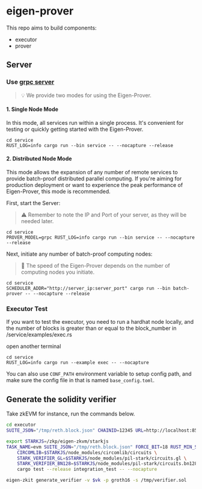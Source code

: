 # eigen-prover

This repo aims to build components:

* executor
* prover


## Server

### Use [grpc server](https://github.com/hyperium/tonic/blob/master/examples/helloworld-tutorial.md)

> 💡 We provide two modes for using the Eigen-Prover.

#### 1. Single Node Mode

In this mode, all services run within a single process.
It's convenient for testing or quickly getting started with the Eigen-Prover.
```
cd service
RUST_LOG=info cargo run --bin service -- --nocapture --release
```

#### 2. Distributed Node Mode

This mode allows the expansion of any number of remote services to provide batch-proof distributed parallel computing.
If you're aiming for production deployment or want to experience the peak performance of Eigen-Prover, this mode is recommended.

First, start the Server:
> ⚠️ Remember to note the IP and Port of your server, as they will be needed later.
```shell
cd service
PROVER_MODEL=grpc RUST_LOG=info cargo run --bin service -- --nocapture --release
```

Next, initiate any number of batch-proof computing nodes:
> 🚀 The speed of the Eigen-Prover depends on the number of computing nodes you initiate.
```shell
cd service
SCHEDULER_ADDR="http://server_ip:server_port" cargo run --bin batch-prover -- --nocapture --release
```

### Executor Test

If you want to test the executor, you need to run a hardhat node locally, and the number of blocks is greater than or equal to the block_number in /service/examples/exec.rs

open another terminal
```
cd service
RUST_LOG=info cargo run --example exec -- --nocapture
```

You can also use `CONF_PATH` environment variable to setup config path, and make sure the config file in that is named `base_config.toml`.


## Generate the solidity verifier

Take zkEVM for instance, run the commands below. 

```bash
cd executor
SUITE_JSON="/tmp/reth.block.json" CHAINID=12345 URL=http://localhost:8546 NO=1 TASK=evm BASEDIR=prover/data/proof RUST_LOG=debug cargo run --example batch_process -- --nocapture

export STARKJS=/zkp/eigen-zkvm/starkjs
TASK_NAME=evm SUITE_JSON="/tmp/reth.block.json" FORCE_BIT=18 RUST_MIN_STACK=2073741821 RUST_LOG=debug \
    CIRCOMLIB=$STARKJS/node_modules/circomlib/circuits \
    STARK_VERIFIER_GL=$STARKJS/node_modules/pil-stark/circuits.gl \
    STARK_VERIFIER_BN128=$STARKJS/node_modules/pil-stark/circuits.bn128 \
    cargo test --release integration_test -- --nocapture

eigen-zkit generate_verifier -v $vk -p groth16 -s /tmp/verifier.sol
```